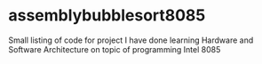 # assemblybubblesort8085
Small listing of code for project I have done learning Hardware and Software Architecture on topic of programming Intel 8085

